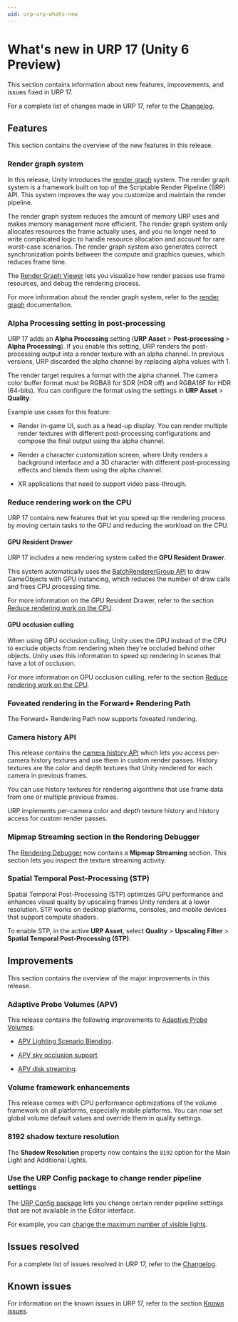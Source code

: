 ```yaml
---
uid: urp-urp-whats-new
---
```

# What's new in URP 17 (Unity 6 Preview)

This section contains information about new features, improvements, and issues fixed in URP 17.

For a complete list of changes made in URP 17, refer to the [Changelog](xref:urp-changelog).

## Features

This section contains the overview of the new features in this release.

### Render graph system

In this release, Unity introduces the [render graph](../render-graph.md) system. The render graph system is a framework built on top of the Scriptable Render Pipeline (SRP) API. This system improves the way you customize and maintain the render pipeline.

The render graph system reduces the amount of memory URP uses and makes memory management more efficient. The render graph system only allocates resources the frame actually uses, and you no longer need to write complicated logic to handle resource allocation and account for rare worst-case scenarios. The render graph system also generates correct synchronization points between the compute and graphics queues, which reduces frame time.

The [Render Graph Viewer](../render-graph-viewer-reference.md) lets you visualize how render passes use frame resources, and debug the rendering process.

For more information about the render graph system, refer to the [render graph](../render-graph.md) documentation.

### Alpha Processing setting in post-processing

URP 17 adds an **Alpha Processing** setting (**URP Asset** > **Post-processing** > **Alpha Processing**). If you enable this setting, URP renders the post-processing output into a render texture with an alpha channel. In previous versions, URP discarded the alpha channel by replacing alpha values with 1.

The render target requires a format with the alpha channel. The camera color buffer format must be RGBA8 for SDR (HDR off) and RGBA16F for HDR (64-bits). You can configure the format using the settings in **URP Asset** > **Quality**.

Example use cases for this feature:

* Render in-game UI, such as a head-up display. You can render multiple render textures with different post-processing configurations and compose the final output using the alpha channel.

* Render a character customization screen, where Unity renders a background interface and a 3D character with different post-processing effects and blends them using the alpha channel.

* XR applications that need to support video pass-through.

### Reduce rendering work on the CPU

URP 17 contains new features that let you speed up the rendering process by moving certain tasks to the GPU and reducing the workload on the CPU.

#### GPU Resident Drawer

URP 17 includes a new rendering system called the **GPU Resident Drawer**.

This system automatically uses the [BatchRendererGroup API](https://docs.unity3d.com/Manual/batch-renderer-group.html) to draw GameObjects with GPU instancing, which reduces the number of draw calls and frees CPU processing time.

For more information on the GPU Resident Drawer, refer to the section [Reduce rendering work on the CPU](../reduce-rendering-work-on-cpu.md).

#### GPU occlusion culling

When using GPU occlusion culling, Unity uses the GPU instead of the CPU to exclude objects from rendering when they're occluded behind other objects. Unity uses this information to speed up rendering in scenes that have a lot of occlusion.

For more information on GPU occlusion culling, refer to the section [Reduce rendering work on the CPU](../gpu-culling.md).

### Foveated rendering in the Forward+ Rendering Path

The Forward+ Rendering Path now supports foveated rendering.

### Camera history API

This release contains the [camera history API](xref:UnityEngine.Rendering.Universal.UniversalCameraHistory) which lets you access per-camera history textures and use them in custom render passes. History textures are the color and depth textures that Unity rendered for each camera in previous frames.

You can use history textures for rendering algorithms that use frame data from one or multiple previous frames.

URP implements per-camera color and depth texture history and history access for custom render passes.

### Mipmap Streaming section in the Rendering Debugger

The [Rendering Debugger](../features/rendering-debugger.md) now contains a **Mipmap Streaming** section. This section lets you inspect the texture streaming activity.


### Spatial Temporal Post-Processing (STP)

Spatial Temporal Post-Processing (STP) optimizes GPU performance and enhances visual quality by upscaling frames Unity renders at a lower resolution. STP works on desktop platforms, consoles, and mobile devices that support compute shaders.

To enable STP, in the active **URP Asset**, select **Quality** > **Upscaling Filter** > **Spatial Temporal Post-Processing (STP)**. 

## Improvements

This section contains the overview of the major improvements in this release.

### Adaptive Probe Volumes (APV)

This release contains the following improvements to [Adaptive Probe Volumes](../probevolumes.md):

* [APV Lighting Scenario Blending](../probevolumes-bakedifferentlightingsetups.md).

* [APV sky occlusion support](../probevolumes-skyocclusion.md).

* [APV disk streaming](../probevolumes-streaming.md).

### Volume framework enhancements

This release comes with CPU performance optimizations of the volume framework on all platforms, especially mobile platforms. You can now set global volume default values and override them in quality settings.

### 8192 shadow texture resolution

The **Shadow Resolution** property now contains the `8192` option for the Main Light and Additional Lights.

### Use the URP Config package to change render pipeline settings

The [URP Config package](../URP-Config-Package.md) lets you change certain render pipeline settings that are not available in the Editor interface.

For example, you can [change the maximum number of visible lights](../rendering/forward-plus-rendering-path.md#change-the-maximum-number-of-visible-lights).

## Issues resolved

For a complete list of issues resolved in URP 17, refer to the [Changelog](xref:urp-changelog).

## Known issues

For information on the known issues in URP 17, refer to the section [Known issues](../known-issues.md).
